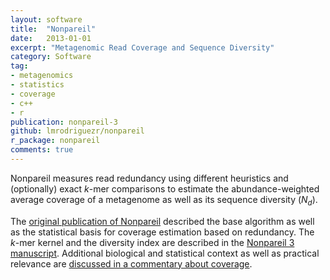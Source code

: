 ```yaml
---
layout: software
title:  "Nonpareil"
date:   2013-01-01
excerpt: "Metagenomic Read Coverage and Sequence Diversity"
category: Software
tag:
- metagenomics
- statistics
- coverage
- c++
- r
publication: nonpareil-3
github: lmrodriguezr/nonpareil
r_package: nonpareil
comments: true
---
```


Nonpareil measures read redundancy using different heuristics and (optionally)
exact *k*-mer comparisons to estimate the abundance-weighted average coverage
of a metagenome as well as its sequence diversity (*N<sub>d</sub>*).

The [original publication of Nonpareil](/publication/nonpareil-coverage)
described the base algorithm as well as the statistical basis for coverage
estimation based on redundancy. The *k*-mer kernel and the diversity index are
described in the [Nonpareil 3 manuscript](/publication/nonpareil-3). Additional
biological and statistical context as well as practical relevance are
[discussed in a commentary about coverage](/publication/coverage-matters).
